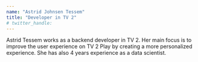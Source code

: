 ```yaml
---
name: "Astrid Johnsen Tessem"
title: "Developer in TV 2"
# twitter_handle: 
---
```

Astrid Tessem works as a backend developer in TV 2. 
Her main focus is to improve the user experience on TV 2 Play by creating a more personalized experience. She has also 4 years experience as a data scientist. 

